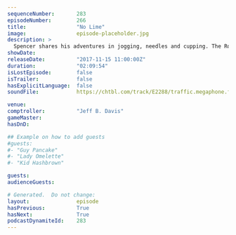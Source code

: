 ```yaml
---
sequenceNumber:       283
episodeNumber:        266
title:                "No Lime"
image:                episode-placeholder.jpg
description: >
  Spencer shares his adventures in jogging, needles and cupping. The Ron Jeremy banana mystery continues to perplex Jeff. Dan records an introduction video for Rob Schrab and spends a little extra time making sure it's perfect.  Featuring Dan Harmon, Jef...
showDate:             
releaseDate:          "2017-11-15 11:00:00Z"
duration:             "02:09:54"
isLostEpisode:        false
isTrailer:            false
hasExplicitLanguage:  false
soundFile:            https://chtbl.com/track/E2288/traffic.megaphone.fm/STA8300498738.mp3

venue:                
comptroller:          "Jeff B. Davis"
gameMaster:           
hasDnD:               

## Example on how to add guests
#guests:
#- "Guy Pancake"
#- "Lady Omelette"
#- "Kid Hashbrown"

guests:
audienceGuests:

# Generated.  Do not change:
layout:               episode
hasPrevious:          True
hasNext:              True
podcastDynamiteId:    283
---
```

